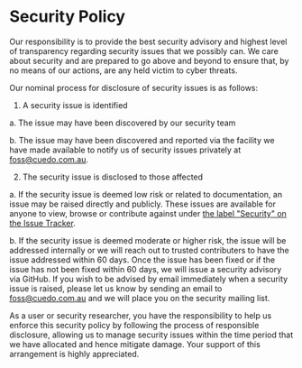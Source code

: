 # Security Policy

Our responsibility is to provide the best security advisory and highest level of transparency regarding security issues that we possibly can. We care about security and are prepared to go above and beyond to ensure that, by no means of our actions, are any held victim to cyber threats.

Our nominal process for disclosure of security issues is as follows:

1. A security issue is identified

  a. The issue may have been discovered by our security team

  b. The issue may have been discovered and reported via the facility we have made available to notify us of security issues privately at [foss@cuedo.com.au](mailto:foss@cuedo.com.au).

2. The security issue is disclosed to those affected

  a. If the security issue is deemed low risk or related to documentation, an issue may be raised directly and publicly. These issues are available for anyone to view, browse or contribute against under [the label "Security" on the Issue Tracker](https://github.com/onrock-eng/github-webhooks/labels/security).

  b. If the security issue is deemed moderate or higher risk, the issue will be addressed internally or we will reach out to trusted contributers to have the issue addressed within 60 days. Once the issue has been fixed or if the issue has not been fixed within 60 days, we will issue a security advisory via GitHub. If you wish to be advised by email immediately when a security issue is raised, please let us know by sending an email to [foss@cuedo.com.au](mailto:foss@cuedo.com.au) and we will place you on the security mailing list.

As a user or security researcher, you have the responsibility to help us enforce this security policy by following the process of responsible disclosure, allowing us to manage security issues within the time period that we have allocated and hence mitigate damage. Your support of this arrangement is highly appreciated.
